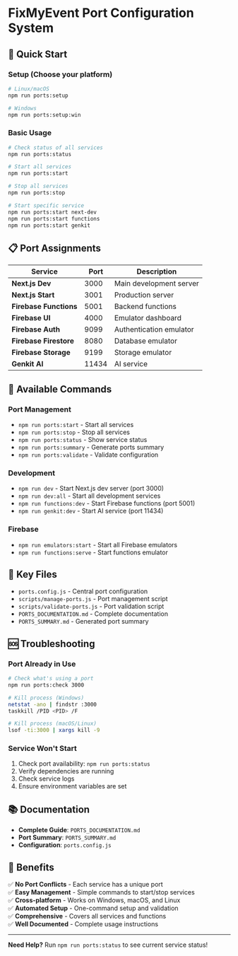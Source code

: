 # FixMyEvent Port Configuration System

## 🚀 Quick Start

### Setup (Choose your platform)
```bash
# Linux/macOS
npm run ports:setup

# Windows
npm run ports:setup:win
```

### Basic Usage
```bash
# Check status of all services
npm run ports:status

# Start all services
npm run ports:start

# Stop all services
npm run ports:stop

# Start specific service
npm run ports:start next-dev
npm run ports:start functions
npm run ports:start genkit
```

## 📋 Port Assignments

| Service | Port | Description |
|---------|------|-------------|
| **Next.js Dev** | 3000 | Main development server |
| **Next.js Start** | 3001 | Production server |
| **Firebase Functions** | 5001 | Backend functions |
| **Firebase UI** | 4000 | Emulator dashboard |
| **Firebase Auth** | 9099 | Authentication emulator |
| **Firebase Firestore** | 8080 | Database emulator |
| **Firebase Storage** | 9199 | Storage emulator |
| **Genkit AI** | 11434 | AI service |

## 🔧 Available Commands

### Port Management
- `npm run ports:start` - Start all services
- `npm run ports:stop` - Stop all services
- `npm run ports:status` - Show service status
- `npm run ports:summary` - Generate ports summary
- `npm run ports:validate` - Validate configuration

### Development
- `npm run dev` - Start Next.js dev server (port 3000)
- `npm run dev:all` - Start all development services
- `npm run functions:dev` - Start Firebase functions (port 5001)
- `npm run genkit:dev` - Start AI service (port 11434)

### Firebase
- `npm run emulators:start` - Start all Firebase emulators
- `npm run functions:serve` - Start functions emulator

## 📁 Key Files

- `ports.config.js` - Central port configuration
- `scripts/manage-ports.js` - Port management script
- `scripts/validate-ports.js` - Port validation script
- `PORTS_DOCUMENTATION.md` - Complete documentation
- `PORTS_SUMMARY.md` - Generated port summary

## 🆘 Troubleshooting

### Port Already in Use
```bash
# Check what's using a port
npm run ports:check 3000

# Kill process (Windows)
netstat -ano | findstr :3000
taskkill /PID <PID> /F

# Kill process (macOS/Linux)
lsof -ti:3000 | xargs kill -9
```

### Service Won't Start
1. Check port availability: `npm run ports:status`
2. Verify dependencies are running
3. Check service logs
4. Ensure environment variables are set

## 📚 Documentation

- **Complete Guide**: `PORTS_DOCUMENTATION.md`
- **Port Summary**: `PORTS_SUMMARY.md`
- **Configuration**: `ports.config.js`

## 🎯 Benefits

✅ **No Port Conflicts** - Each service has a unique port  
✅ **Easy Management** - Simple commands to start/stop services  
✅ **Cross-platform** - Works on Windows, macOS, and Linux  
✅ **Automated Setup** - One-command setup and validation  
✅ **Comprehensive** - Covers all services and functions  
✅ **Well Documented** - Complete usage instructions  

---

**Need Help?** Run `npm run ports:status` to see current service status!

